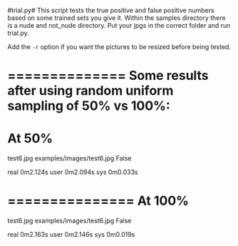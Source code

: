 #trial.py#
This script tests the true positive and false positive numbers based on some trained sets you give it. Within the samples directory there is a nude and not_nude directory. Put your jpgs in the correct folder and run trial.py.

Add the `-r` option if you want the pictures to be resized before being tested.

==============
Some results  after using random uniform sampling of 50% vs 100%:
==============
At 50%
==============
test6.jpg
examples/images/test6.jpg   False

real    0m2.124s
user    0m2.094s
sys 0m0.033s

===============
At 100%
===============
test6.jpg
examples/images/test6.jpg   False

real    0m2.163s
user    0m2.146s
sys 0m0.019s


